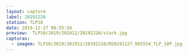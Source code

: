 ```yaml
---
layout: capture
label: 20191226
station: TLP10
date: 2019-12-27 06:55:54
preview:  TLP10/2019/201912/20191226/stack.jpg
capturas:
  - imagem: TLP10/2019/201912/20191226/M20191227_065554_TLP_10P.jpg
---
```

